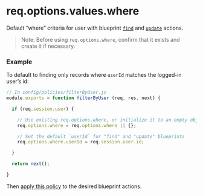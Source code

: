 # req.options.values.where

Default &ldquo;where&rdquo; criteria for user with blueprint [`find`](http://sailsjs.com/documentation/reference/blueprint-api/Find.html) and [`update`](http://sailsjs.com/documentation/reference/blueprint-api/Update.html) actions.

> Note: Before using `req.options.where`, confirm that it exists and create it if necessary.

### Example

To default to finding only records where `userId` matches the logged-in user&rsquo;s id:

```javascript
// In config/policies/filterByUser.js
module.exports = function filterByUser (req, res, next) {

  if (req.session.user) {

    // Use existing req.options.where, or initialize it to an empty object
    req.options.where = req.options.where || {};

    // Set the default `userId` for "find" and "update" blueprints
    req.options.where.userId = req.session.user.id;

  }

  return next();

}
```

Then [apply this policy](http://sailsjs.com/documentation/concepts/Policies?q=to-apply-a-policy-to-a-specific-controller-action) to the desired blueprint actions.

<docmeta name="displayName" value="req.options.where">
